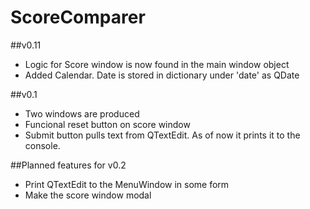 ScoreComparer
=============

##v0.11
- Logic for Score window is now found in the main window object
- Added Calendar.  Date is stored in dictionary under 'date' as QDate

##v0.1
- Two windows are produced
- Funcional reset button on score window
- Submit button pulls text from QTextEdit.  As of now it prints it to the console.

##Planned features for v0.2
- Print QTextEdit to the MenuWindow in some form
- Make the score window modal
